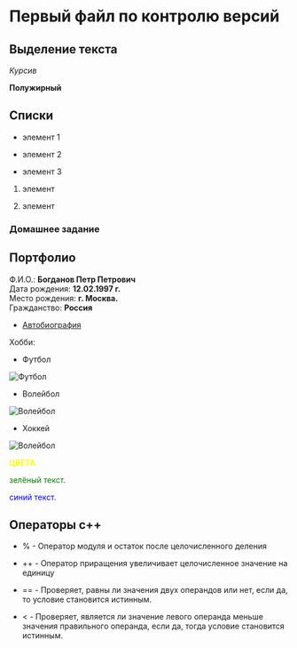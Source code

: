 # Первый файл по контролю версий

## Выделение текста
*Курсив*

**Полужирный**

## Списки
* элемент 1

* элемент 2

* элемент 3

1. элемент

2. элемент
### Домашнее задание  
## Портфолио
Ф.И.О.:  **Богданов Петр Петрович**  
Дата рождения: **12.02.1997 г.**  
Место рождения:  **г. Москва.**  
Гражданство:  **Россия**

* [Автобиография](https://ru.wikipedia.org/wiki/%D0%90%D0%B2%D1%82%D0%BE%D0%B1%D0%B8%D0%BE%D0%B3%D1%80%D0%B0%D1%84%D0%B8%D1%8F)

Хобби:  
* Футбол

![Футбол](https://atemi.ru/upload/iblock/581/k82p8c9eg5qee2i0rzucpieuef4ayl1b.jpg) 
* Волейбол

![Волейбол](https://www.proball.ru/upload/images/35713126/9d2ca77bf313c32c3ad527021a8ac437_370_370.jpg) 

* Хоккей

![Волейбол](https://ir.ozone.ru/multimedia/c1000/1021587030.jpg)

<span style="color:yellow"> **ЦВЕТА**</span>

<span style="color:green"> зелёный текст.</span>

<span style="color:blue"> синий текст.</span>






## Операторы с++
* % - Оператор модуля и остаток после целочисленного деления

* ++ - Оператор приращения увеличивает целочисленное значение на единицу

* == - Проверяет, равны ли значения двух операндов или нет, если да, то условие становится истинным.

* < - Проверяет, является ли значение левого операнда меньше значения правильного операнда, если да, тогда условие становится истинным.


